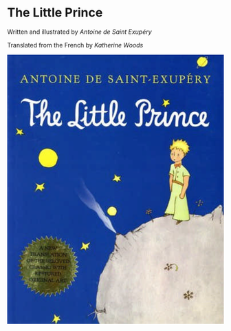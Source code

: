 # The Little Prince

Written and illustrated by *Antoine de Saint Exupéry*

Translated from the French by *Katherine Woods*

 ![Image 0-1](assets/0-1.png)